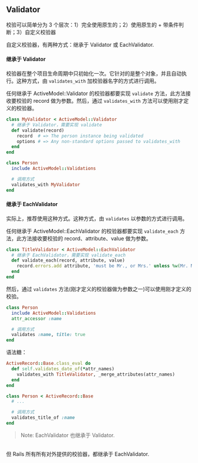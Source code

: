 
## Validator

校验可以简单分为 3 个层次：1）完全使用原生的；2）使用原生的 + 带条件判断；3）自定义校验器

自定义校验器，有两种方式：继承于 Validator 或 EachValidator.

#### 继承于 Validator

校验器在整个项目生命周期中只初始化一次。它针对的是整个对象，并且自动执行。这种方式，由 `validates_with` 加校验器名字的方式进行调用。

任何继承于 ActiveModel::Validator 的校验器都要实现 `validate` 方法，此方法接收要校验的 record 做为参数。然后，通过 `validates_with` 方法可以使用刚才定义的校验器。

```ruby
class MyValidator < ActiveModel::Validator
  # 继承于 Validator，需要实现 validate
  def validate(record)
    record  # => The person instance being validated
    options # => Any non-standard options passed to validates_with
  end
end

class Person
  include ActiveModel::Validations

  # 调用方式
  validates_with MyValidator
end
```

#### 继承于 EachValidator

实际上，推荐使用这种方式。这种方式，由 `validates` 以参数的方式进行调用。

任何继承于 ActiveModel::EachValidator 的校验器都要实现 `validate_each` 方法，此方法接收要校验的 record、attribute、value 做为参数。

```ruby
class TitleValidator < ActiveModel::EachValidator
  # 继承于 EachValidator，需要实现 validate_each
  def validate_each(record, attribute, value)
    record.errors.add attribute, 'must be Mr., or Mrs.' unless %w(Mr. Mrs.).include?(value)
  end
end
```

然后，通过 `validates` 方法(刚才定义的校验器做为参数之一)可以使用刚才定义的校验。

```ruby
class Person
  include ActiveModel::Validations
  attr_accessor :name

  # 调用方式
  validates :name, title: true
end
```

语法糖：

```ruby
ActiveRecord::Base.class_eval do
  def self.validates_date_of(*attr_names)
    validates_with TitleValidator, _merge_attributes(attr_names)
  end
end
```

```ruby
class Person < ActiveRecord::Base
  # ...

  # 调用方式
  validates_title_of :name
end
```

> Note: 
EachValidator 也继承于 Validator.
<br>
但 Rails 所有所有对外提供的校验器，都继承于 EachValidator.
